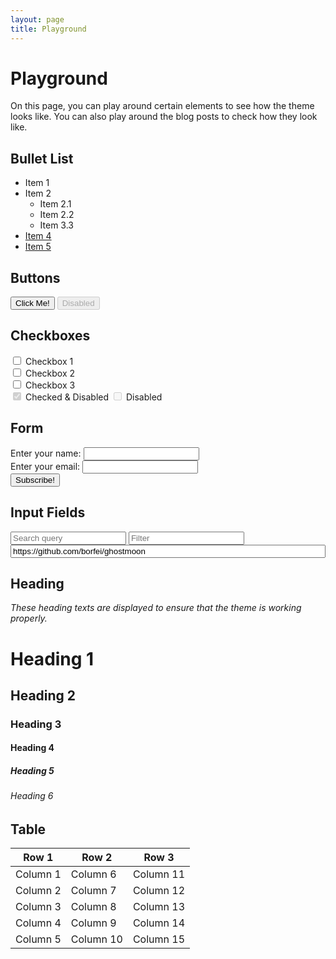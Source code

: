 ```yaml
---
layout: page
title: Playground
---
```


# Playground

On this page, you can play around certain elements to see
how the theme looks like. You can also play around the
blog posts to check how they look like.

## Bullet List

- Item 1
- Item 2
  - Item 2.1
  - Item 2.2
  - Item 3.3
- [Item 4](#bullet-list)
- [Item 5](#bullet-list)

## Buttons

<button>Click Me!</button>
<button disabled>Disabled</button>

## Checkboxes

<div>
  <input type="checkbox" id="chck1">
  <label for="chck1">Checkbox 1</label>
</div>
<div>
  <input type="checkbox" id="chck2">
  <label for="chck2">Checkbox 2</label>
</div>
<div>
  <input type="checkbox" id="chck3">
  <label for="chck3">Checkbox 3</label>
</div>

<div>
  <input type="checkbox" id="chck4" checked disabled>
  <label for="chck4">Checked & Disabled</label>

  <input type="checkbox" id="chck5" disabled>
  <label for="chck5">Disabled</label>
</div>

## Form

<form method="get">
  <div>
    <label for="name">Enter your name: </label>
    <input type="text" name="name" id="name" required />
  </div>
  <div>
    <label for="email">Enter your email: </label>
    <input type="email" name="email" id="email" required />
  </div>
  <input type="submit" value="Subscribe!" />
</form>

## Input Fields

<div>
  <input type="search" placeholder="Search query" />
  <input type="text" placeholder="Filter" />
</div>

<input type="url" style="width: 100%" placeholder="Repo URL" value="https://github.com/borfei/ghostmoon" readonly />

## Heading

*These heading texts are displayed to ensure that the theme is working properly.*

# Heading 1

## Heading 2

### Heading 3

#### Heading 4

##### Heading 5

###### Heading 6

## Table

| Row 1    | Row 2     | Row 3     |
| -------- | --------- | --------- |
| Column 1 | Column 6  | Column 11 |
| Column 2 | Column 7  | Column 12 |
| Column 3 | Column 8  | Column 13 |
| Column 4 | Column 9  | Column 14 |
| Column 5 | Column 10 | Column 15 |

